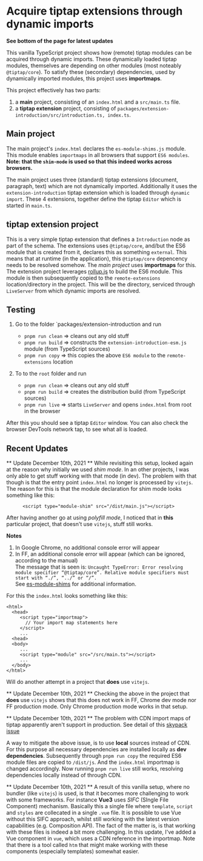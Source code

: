 # Acquire tiptap extensions through dynamic imports

**See bottom of the page for latest updates**

This vanilla TypeScript project shows how (remote) tiptap modules can be acquired through dynamic imports.
These dynamically loaded tiptap modules, themselves are depending on other modules (most noteably `@tiptap/core`).
To satisfy these (secondary) dependencies, used by dynamically imported modules, this project uses **importmaps**.

This project effectively has two parts:

1. a **main** project, consisting of an `index.html` and a `src/main.ts` file.
2. a **tiptap extension** project, consisting of `packages/extension-introduction/src/introduction.ts, index.ts`.

## Main project

The main project's `index.html` declares the `es-module-shims.js` module.
This module enables `importmaps` in all browsers that support `ES6 modules`.
**Note: that the `shim-mode` is used so that this indeed works across browsers.**

The main project uses three (standard) tiptap extensions (document, paragraph, text) which are not dynamically imported.
Additionally it uses the `extension-introduction` tiptap extension which is loaded through `dynamic import`.
These 4 extensions, together define the tiptap `Editor` which is started in `main.ts`.

## tiptap extension project ##

This is a very simple tiptap extension that defines a `Introduction` node as part of the schema.
The extensions uses `@tiptap/core`, and/but the ES6 module that is created from it, declares this as something `external`.
This means that at runtime (in the application), this `@tiptap/core` depencency needs to be resolved somehow.
The _main project_ uses **importmaps** for this.
The extension project leverages [rollup.js](https://rollupjs.org/) to build the ES6 module.
This module is then subsequently copied to the `remote-extensions` location/directory in the project.
This will be the directory, serviced through `LiveServer` from which dynamic imports are resolved. 

## Testing 

1. Go to the folder `packages/extension-introduction and run
    - `pnpm run clean` => cleans out any old stuff
    - `pnpm run build` => constructs the `extension-introduction-esm.js` module (from TypeScript sources)
    - `pnpm run copy`  => this copies the above `ES6 module` to the `remote-extensions` location

2. To to the `root` folder and run
    - `pnpm run clean` => cleans out any old stuff
    - `pnpm run build` => creates the distribution build (from TypeScript sources)
    - `pnpm run live`  => starts `LiveServer` and opens `index.html` from root in the browser

After this you should see a tiptap `Editor` window.
You can also check the browser DevTools network tap, to see what all is loaded.

## Recent Updates

** Update December 10th, 2021 **
While revisiting this setup, looked again at the reason why initially we used _shim mode_.
In an other projects, I was only able to get stuff working with that mode (in dev).
The problem with that though is that the entry point `index.html` no longer is processed by `vitejs`.
The reason for this is that the module declaration for shim mode looks something like this:

```
      <script type="module-shim" src="/dist/main.js"></script>
```

After having another go at using _polyfill mode_, I noticed that in **this** particular project,
that doesn't use `vitejs`, stuff still works.

**Notes**
1. In Google Chrome, no additional console error will appear
2. In FF, an additional console error will appear (which can be ignored, according to the manual) \
   The message that is seen is: `Uncaught TypeError: Error resolving module specifier “@tiptap/core”. Relative module specifiers must start with “./”, “../” or “/”.` \
   See [es-module-shims](https://www.npmjs.com/package/es-module-shims) for additional information.

For this the `index.html` looks something like this:

```
<html>
  <head>
     <script type="importmap">
       // Your import map statements here
     </script>
     ...
  <head>
  <body>
     ...
     <script type="module" src="/src/main.ts"></script>
     ...
  </body>
</html>
```

Will do another attempt in a project that **does** use `vitejs`.

** Update December 10th, 2021 **
Checking the above in the project that **does** use `vitejs` shows that this does not work in FF, Chrome dev mode nor FF production mode.
Only Chrome production mode works in that setup.

** Update December 10th, 2021 **
The problem with CDN import maps of tiptap apparently aren't support in production.
See detail of this [skypack issue](https://github.com/skypackjs/skypack-cdn/issues/159)

A way to mitigate the above issue, is to use **local** sources instead of CDN.
For this purpose all necessary dependencies are installed locally as **dev dependencies**.
Subsequently through `pnpm run copy` the required ES6 module files are copied to `/dist/js`.
And the `index.html` importmap is changed accordingly.
Now running `pnpm run live` still works, resolving dependencies locally instead of through CDN.

** Update December 10th, 2021 **
A result of this vanilla setup, where no bundler (like `vitejs`) is used, is that it becomes more challenging to work with some frameworks.
For instance **Vue3** uses _SIFC_ (SIngle File Component) mechanism.
Basically this a single file where `template`, `script` and `styles` are collecated in a single `.vue` file.
It is possible to use Vue without this SIFC approach, whilst still working with the latest version capabilities (e.g. Composition API).
The fact of the matter is, is that working with these files is indeed a bit more challenging.
In this update, I've added a Vue component in `vue`, which uses a CDN reference in the importmap.
Note that there is a tool called `htm` that might make working with these components (especially templates) somewhat easier.
